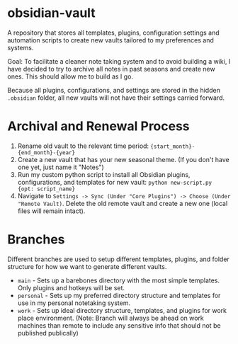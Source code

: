# obsidian-vault
A repository that stores all templates, plugins, configuration settings and automation scripts to create new vaults tailored to my preferences and systems.

 Goal: To facilitate a cleaner note taking system and to avoid building a wiki, I have decided to try to archive all notes in past seasons and create new ones. This should allow me to build as I go.

Because all plugins, configurations, and settings are stored in the hidden `.obsidian` folder, all new vaults will not have their settings carried forward. 

# Archival and Renewal Process
1. Rename old vault to the relevant time period: `{start_month}-{end_month}-{year}`
2. Create a new vault that has your new seasonal theme. (If you don't have one yet, just name it "Notes")
3. Run my custom python script to install all Obsidian plugins, configurations, and templates for new vault: `python new-script.py {opt: script_name}`
4. Navigate to `Settings -> Sync (Under "Core Plugins") -> Choose (Under "Remote Vault)`. Delete the old remote vault and create a new one (local files will remain intact).

# Branches
Different branches are used to setup different templates, plugins, and folder structure for how we want to generate different vaults.
- `main` - Sets up a barebones directory with the most simple templates. Only plugins and hotkeys will be set.
- `personal` - Sets up my preferred directory structure and templates for use in my personal notetaking system.
- `work` - Sets up ideal directory structure, templates, and plugins for work place environment. (Note: Branch will always be ahead on work machines than remote to include any sensitive info that should not be published publically)